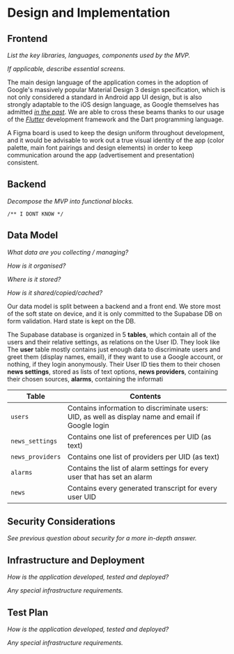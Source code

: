 # Design and Implementation

## Frontend

*List the key libraries, languages, components used by the MVP.*

*If applicable, describe essential screens.*

The main design language of the application comes in the adoption of Google's massively popular Material Design 3 design specification, which is not only considered a standard in Android app UI design, but is also strongly adaptable to the iOS design language, as Google themselves has admitted [*in the past*](https://www.theverge.com/2021/10/12/22722130/google-ios-app-material-design-components-uikit). We are able to cross these beams thanks to our usage of the [*Flutter*](https://flutter.dev/) development framework and the Dart programming language.

A Figma board is used to keep the design uniform throughout development, and it would be advisable to work out a true visual identity of the app (color palette, main font pairings and design elements) in order to keep communication around the app (advertisement and presentation) consistent. 

## Backend

*Decompose the MVP into functional blocks.*

`/** I DONT KNOW */`

## Data Model

*What data are you collecting / managing?*

*How is it organised?*

*Where is it stored?*

*How is it shared/copied/cached?*

Our data model is split between a backend and a front end. We store most of the soft state on device, and it is only committed to the Supabase DB on form validation. Hard state is kept on the DB.

The Supabase database is organized in 5 **tables**, which contain all of the users and their relative settings, as relations on the User ID. They look like The **user** table mostly contains just enough data to discriminate users and greet them (display names, email), if they want to use a Google account, or nothing, if they login anonymously. Their User ID ties them to their chosen **news settings**, stored as lists of text options, **news providers**, containing their chosen sources, **alarms**, containing the informati

| Table   |            Contents               |
|---------|-----------------------------------|
| `users` | Contains information to discriminate users: UID, as well as display name and email if Google login | 
| `news_settings`  | Contains one list of preferences per UID (as text) |
| `news_providers` | Contains one list of providers per UID (as text) |
| `alarms` | Contains the list of alarm settings for every user that has set an alarm |
| `news` | Contains every generated transcript for every user UID |


## Security Considerations

_See previous question about security for a more in-depth answer._

## Infrastructure and Deployment

*How is the application developed, tested and deployed?*

*Any special infrastructure requirements.*

## Test Plan

*How is the application developed, tested and deployed?*

*Any special infrastructure requirements.*


